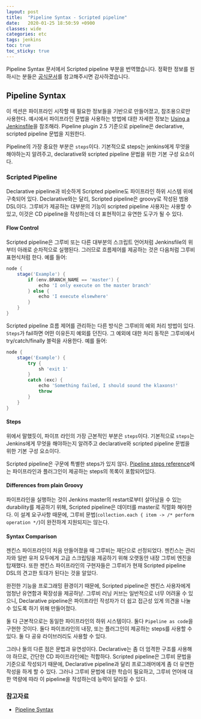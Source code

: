 ```yaml
---
layout: post
title:  "Pipeline Syntax - Scripted pipeline"
date:   2020-01-25 18:50:59 +0900
classes: wide
categories: etc
tags: jenkins
toc: true
toc_sticky: true
---
```


Pipeline Syntax 문서에서 Scripted pipeline 부분을 번역했습니다. 정확한 정보를 원하시는 분들은 [공식문서](https://jenkins.io/doc/book/pipeline/syntax/#scripted-pipeline)를 참고해주시면 감사하겠습니다.

## Pipeline Syntax

이 섹션은 파이프라인 시작할 때 필요한 정보들을 기반으로 만들어졌고, 참조용으로만 사용한다. 예시에서 파이프라인 문법을 사용하는 방법에 대한 자세한 정보는 [Using a Jenkinsfile](https://smjeon.dev/etc/jenkinsfile/)을 참조해라. Pipeline plugin 2.5 기준으로 pipeline은 declarative, scripted pipeline 문법을 지원한다.

Pipeline의 가장 중요한 부분은 `steps`이다. 기본적으로 steps는 jenkins에게 무엇을 해야하는지 알려주고, declarative와 scripted pipeline 문법을 위한 기본 구성 요소이다.

### Scripted Pipeline

Declarative pipeline과 비슷하게 Scripted pipeline도 파이프라인 하위 시스템 위에 구축되어 있다. Declarative와는 달리, Scripted pipeline은 groovy로 작성된 범용 DSL이다. 그루비가 제공하는 대부분의 기능이 scripted pipeline 사용자는 사용할 수 있고, 이것은 CD pipeline을 작성하는데 더 표현적이고 유연한 도구가 될 수 있다.

#### Flow Control

Scripted pipeline은 그루비 또는 다른 대부분의 스크립트 언어처럼 Jenkinsfile의 위부터 아래로 순차적으로 실행된다. 그러므로 흐름제어를 제공하는 것은 다음처럼 그루비 표현식처럼 한다. 예를 들어:

```groovy
node {
    stage('Example') {
        if (env.BRANCH_NAME == 'master') {
            echo 'I only execute on the master branch'
        } else {
            echo 'I execute elsewhere'
        }
    }
}
```

Scripted pipeline 흐름 제어를 관리하는 다른 방식은 그루비의 예외 처리 방법이 있다. `Steps`가 fail하면 어떤 이유든지 예외를 던진다. 그 예외에 대한 처리 동작은 그루비에서 try/catch/finally 블럭을 사용한다. 예를 들어:

```groovy
node {
    stage('Example') {
        try {
            sh 'exit 1'
        }
        catch (exc) {
            echo 'Something failed, I should sound the klaxons!'
            throw
        }
    }
}
```

#### Steps

위에서 말했듯이, 파이프 라인의 가장 근본적인 부분은 `steps`이다. 기본적으로 `steps`는 Jenkins에게 무엇을 해야하는지 알려주고 declarative와 scripted pipeline 문법을 위한 기본 구성 요소이다.

Scripted pipeline은 구문에 특별한 steps가 있지 않다. [Pipeline steps reference](https://jenkins.io/doc/pipeline/steps/)에는 파이프라인과 플러그인이 제공하는 steps의 목록이 포함되어있다.

#### Differences from plain Groovy

파이프라인을 실행하는 것이 Jenkins master의 restart로부터 살아남을 수 있는 durability를 제공하기 위해, Scripted pipeline은 데이터를 master로 직렬화 해야한다. 이 설계 요구사항 때문에, 그루비 문법(`collection.each { item -> /* perform operation */`)이 완전하게 지원되지는 않는다.

#### Syntax Comparison

젠킨스 파이프라인이 처음 만들어졌을 때 그루비는 재단으로 선정되었다. 젠킨스는 관리자와 일반 유저 모두에게 고급 스크립팅을 제공하기 위해 오랫동안 내장 그루비 엔진을 탑재했다. 또한 젠킨스 파이프라인의 구현자들은 그루비가 현재 Scripted pipeline DSL의 견고한 토대가 된다는 것을 알았다.

완전한 기능을 프로그래밍 환경이기 때문에, Scripted pipeline은 젠킨스 사용자에게 엄청난 유연함과 확장성을 제공하낟. 그루비 러닝 커브는 일반적으로 너무 어려울 수 있으니, Declarative pipeline은 파이프라인 작성자가 더 쉽고 접근성 있게 의견을 나눌 수 있도록 하기 위해 만들어졌다.

둘 다 근본적으로는 동일한 파이프라인의 하위 시스템이다. 둘다 `Pipeline as code`을 구현한 것이다. 둘다 파이프라인의 내장, 또는 플러그인이 제공하는 steps를 사용할 수 있다. 둘 다 공유 라이브러리도 사용할 수 있다.

그러나 둘의 다른 점은 문법과 유연성이다. Declarative는 좀 더 엄격한 구조를 사용해야 하므로, 간단한 CD 파이프라인에는 적합하다. Scripted pipeline은 그루비 문법을 기준으로 작성되기 때문에, Declarative pipeline과 달리 프로그래머에게 좀 더 유연한 작성을 하게 할 수 있다. 그러나 그루비 문법에 대한 학습이 필요하고, 그루비 언어에 대한 역량에 따라 이 pipeline을 작성하는데 능력이 달라질 수 있다.

### 참고자료

- [Pipeline Syntax](https://jenkins.io/doc/book/pipeline/syntax/)
